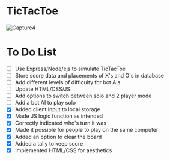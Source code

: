# TicTacToe
![Capture4](https://user-images.githubusercontent.com/66279068/166509304-9f79eae1-de72-4f1c-b1ca-240360a0d685.PNG)

# To Do List
- [ ] Use Express/Node/ejs to simulate TicTacToe
- [ ] Store score data and placements of X's and O's in database
- [ ] Add different levels of difficulty for bot AIs
- [ ] Update HTML/CSS/JS
- [ ] Add options to switch between solo and 2 player mode
- [ ] Add a bot AI to play solo
- [X] Added client input to local storage
- [X] Made JS logic function as intended
- [X] Correctly indicated who's turn it was
- [X] Made it possible for people to play on the same computer
- [X] Added an option to clear the board
- [X] Added a tally to keep score
- [X] Implemented HTML/CSS for aesthetics

<!--
<div align= 'center'>
<a href = 'https://gamesinc-tictactoe.netlify.app/'></a>
</div>

<img src = 'https://user-images.githubusercontent.com/66279068/171734019-e53f6670-cfe3-4c33-8365-974362aa2a69.png'>
-->
